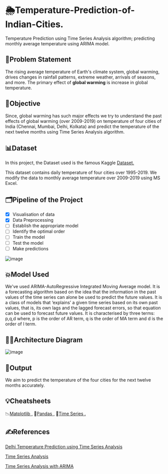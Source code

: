 # 🌦️Temperature-Prediction-of-Indian-Cities.
Temperature Prediction using Time Series Analysis algorithm; predicting monthly average temperature using ARIMA model.

## 💭Problem Statement 
The rising average temperature of Earth's climate system, global warming, drives changes in rainfall patterns, extreme weather, arrivals of seasons, and more. 
The primary effect of **global warming** is increase in global temperature.

## 🎯Objective
Since, global warming has such major effects we try to understand the past effects of global warming (over 2009-2019) on temperature of four cities of India (Chennai, Mumbai, Delhi, Kolkata) and predict the temperature of the next twelve months using Time Series Analysis algorithm.

## 📊Dataset
In this project, the Dataset used is the famous Kaggle [Dataset.](https://www.kaggle.com/riturajsaha/temperature-of-different-cities-of-india)

This dataset contains daily temperature of four cities over 1995-2019. We modify the data to monthly average temperature over 2009-2019 using MS Excel.

## 🗂️Pipeline of the Project
- [X] Visualisation of data
- [X] Data Preprocessing
- [ ] Establish the appropriate model
- [ ] Identify the optimal order
- [ ] Train the model
- [ ] Test the model
- [ ] Make predictions

![image](https://user-images.githubusercontent.com/72320197/135301275-a6006090-604c-4ae9-918d-4199cd76ed8b.png)


## 💥Model Used
We've used ARIMA-AutoRegressive Integrated Moving Average model.
It is a forecasting algorithm based on the idea that the information in the past values of the time series can alone be used to predict the future values.
It is a class of models that ‘explains’ a given time series based on its own past values, that is, its own lags and the lagged forecast errors, so that equation can be used to forecast future values.
It is characterised by three terms: p,q,d where, p is the order of AR term, q is the order of MA term and d is the order of I term.

## 👩‍💻Architecture Diagram

![image](https://user-images.githubusercontent.com/72320197/135296708-e030d006-65a6-443d-81df-3a579c85ec32.png)

## 🚩Output
We aim to predict the temperature of the four cities for the next twelve months accurately.

## 💡Cheatsheets
📉[Matplotlib ,](https://www.datacamp.com/community/blog/python-matplotlib-cheat-sheet)
🐼[Pandas ,](https://www.datacamp.com/community/blog/python-pandas-cheat-sheet)
📆[Time Series .](https://math.bju.edu/media/bju-math-division/bju-math-department/math-courses/ma-415/time-series_both.pdf)


## ✍️References
[Delhi Temperature Prediction using Time Series Analysis](https://github.com/KlrShaK/Delhi-Temperature-Prediction-Time-Series-data)

[Time Series Analysis](https://github.com/ParthPathak27/Time-Series-Analysis-and-Forecasting)

[Time Series Analysis with ARIMA](https://github.com/gmonaci/ARIMA)

